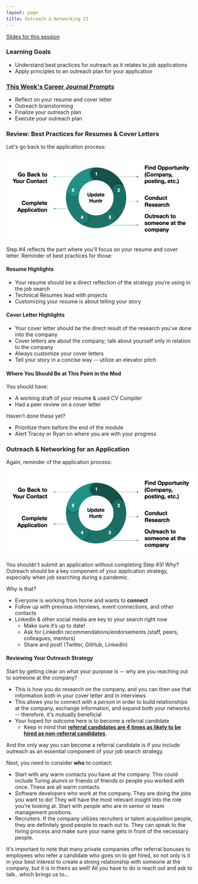 ```yaml
---
layout: page
title: Outreach & Networking II
---
```


[Slides for this session](https://docs.google.com/presentation/d/13_L1dp5bZ2Lczb-fPy4MBw5pHSMM5RU6tKmOF1oBmbE/edit?usp=sharing)

### Learning Goals
* Understand best practices for outreach as it relates to job applications
* Apply principles to an outreach plan for your application

### [This Week's Career Journal Prompts](https://github.com/turingschool/career-development-curriculum-site/blob/master/module_three/mod3_career_journal_prompts.md#week-3)
* Reflect on your resume and cover letter
* Outreach brainstorming
* Finalize your outreach plan
* Execute your outreach plan

### Review: Best Practices for Resumes & Cover Letters
Let's go back to the application process: 

![Job Search Strategy Chart](/images/Job%20Search%20Strategy%20Chart.png)

Step #4 reflects the part where you'll focus on your resume and cover letter. Reminder of best practices for those:

#### Resume Highlights
* Your resume should be a direct reflection of the strategy you’re using in the job search
* Technical Resumes lead with projects
* Customizing your resume is about telling your story

#### Cover Letter Highlights
* Your cover letter should be the direct result of the research you’ve done into the company
* Cover letters are about the company; talk about yourself only in relation to the company
* Always customize your cover letters
* Tell your story in a concise way -- utilize an elevator pitch

#### Where You Should Be at This Point in the Mod
You should have:
  * A working draft of your resume & used CV Compiler
  * Had a peer review on a cover letter

Haven’t done these yet? 
  * Prioritize them before the end of the module
  * Alert Tracey or Ryan on where you are with your progress

### Outreach & Networking for an Application
Again, reminder of the application process:

![Job Search Strategy Chart](/images/Job%20Search%20Strategy%20Chart.png)

You shouldn't submit an application without completing Step #3! Why? Outreach should be a key component of your application strategy, especially when job searching during a pandemic. 

Why is that? 

* Everyone is working from home and wants to **connect**
* Follow up with previous interviews, event connections, and other contacts
* LinkedIn & other social media are key to your search right now
  * Make sure it’s up to date! 
  * Ask for LinkedIn recommendations/endorsements (staff, peers, colleagues, mentors) 
  * Share and post! (Twitter, GitHub, LinkedIn)

#### Reviewing Your Outreach Strategy
Start by getting clear on what your purpose is -- why are you reaching out to someone at the company?

* This is how you do research on the company, and you can then use that information both in your cover letter and in interviews
* This allows you to connect with a *person* in order to build relationships at the company, exchange information, and expand both your networks -- therefore, it's mutually beneficial
* Your hoped for outcome here is to become a referral candidate
  * Keep in mind that [**referral candidates are 4 times as likely to be hired as non-referral candidates**](https://medium.com/@mikestafiej/employee-referral-statistics-you-need-to-know-for-2020-infographic-19cc720380f2). 
  
And the only way you can become a referral candidate is if you include outreach as an essential component of your job search strategy.

Next, you need to consider **who** to contact:

* Start with any warm contacts you have at the company. This could include Turing alumni or friends of friends or people you worked with once. These are all warm contacts.
* Software developers who work at the company. They are doing the jobs you want to do! They will have the most relevant insight into the role you're looking at. Start with people who are in senior or team management positions.
* Recruiters. If the company utilizes recruiters or talent acquisition people, they are definitely good people to reach out to. They can speak to the hiring process and make sure your name gets in front of the necessary people.

It's important to note that many private companies offer referral bonuses to employees who refer a candidate who goes on to get hired, so not only is it in your best interest to create a strong relationship with someone at the company, but it is in theirs as well! All you have to do is reach out and ask to talk...which brings us to...


